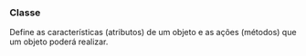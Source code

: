 ### Classe 
Define as características (atributos) de um objeto e as ações (métodos) que um objeto poderá
realizar. 
